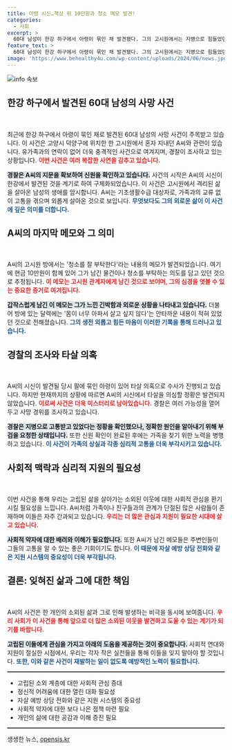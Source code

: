```yaml
---
title: 아령 시신…책상 위 10만원과 청소 메모 발견!
categories:
  - 사회
excerpt: >
  60대 남성이 한강 하구에서 아령이 묶인 채 발견됐다. 그의 고시원에서는 지병으로 힘들었던 흔적과 청소 부탁 메모가 발견돼 이목을 끈다. 경찰은 사망 원인을 조사 중이다.
feature_text: >
  60대 남성이 한강 하구에서 아령이 묶인 채 발견됐다. 그의 고시원에서는 지병으로 힘들었던 흔적과 청소 부탁 메모가 발견돼 이목을 끈다. 경찰은 사망 원인을 조사 중이다.
image: 'https://www.behealthy4u.com/wp-content/uploads/2024/06/news.jpg'
---
```


<p><img src="https://www.behealthy4u.com/wp-content/uploads/2024/06/news.jpg" alt="info 속보" /></p>

<h2 data-ke-size="size26">한강 하구에서 발견된 60대 남성의 사망 사건</h2>

<p data-ke-size="size16">&nbsp;</p>

<p>최근에 한강 하구에서 아령이 묶인 채로 발견된 60대 남성의 사망 사건이 주목받고 있습니다. 이 사건은 고양시 덕양구에 위치한 한 고시원에서 혼자 지내던 A씨와 관련이 있습니다. 유가족과의 연락이 없어 더욱 충격적인 사건으로 여겨지며, 경찰이 조사하고 있는 상황입니다. <b><span style="color: #ee2323;">이번 사건은 여러 복잡한 사연을 감추고 있습니다.</span></b> </p>

<p><b><span style="background-color: #21538527;">경찰은 A씨의 지문을 확보하여 신원을 확인하고 있습니다.</span></b> 사건의 시작은 A씨의 시신이 한강에서 발견된 것을 계기로 하여 구체화되었습니다. 이 사건은 고시원에서 격리된 삶을 살아온 남성의 생애를 암시합니다. A씨는 기초생활수급 대상자로, 가족과의 교류 없이 고통을 겪으며 외롭게 살아온 것으로 보입니다. <b><span style="color: #1a5490;">무엇보다도 그의 외로운 삶이 이 사건에 깊은 의미를 더합니다.</span></b></p>

<h2 data-ke-size="size26">A씨의 마지막 메모와 그 의미</h2>

<p data-ke-size="size16">&nbsp;</p>

<p>A씨의 고시원 방에서는 '청소를 잘 부탁한다'라는 내용의 메모가 발견되었습니다. 여기에 현금 10만원이 함께 있어 그가 남긴 물건이나 청소를 부탁하는 의도를 담고 있던 것으로 추정됩니다. <b><span style="color: #ee2323;">이 메모는 고시원 관계자에게 남긴 것으로 보이며, 그의 심경을 엿볼 수 있는 중요한 증거로 여겨집니다.</span></b> </p>

<p><b><span style="background-color: #21538527;">갑작스럽게 남긴 이 메모는 그가 느낀 긴박함과 외로운 상황을 나타내고 있습니다.</span></b> 더불어 방에 있는 달력에는 '몸이 너무 아파서 살고 싶지 않다'는 안타까운 내용이 적혀 있었던 것으로 전해졌습니다. <b><span style="color: #1a5490;">그의 생전 외롭고 힘든 마음이 이러한 기록을 통해 드러나고 있습니다.</span></b></p>

<h2 data-ke-size="size26">경찰의 조사와 타살 의혹</h2>

<p data-ke-size="size16">&nbsp;</p>

<p>A씨의 시신이 발견될 당시 팔에 묶인 아령이 있어 타살 의혹으로 수사가 진행되고 있습니다. 하지만 현재까지의 상황에 따르면 A씨의 시신에서 타살을 의심할 정황은 발견되지 않았습니다. <b><span style="color: #ee2323;">이로써 사건은 더욱 미스터리로 남아있습니다.</span></b> 경찰은 여러 가능성을 열어두고 사망 경위를 조사하고 있습니다. </p>

<p><b><span style="background-color: #21538527;">경찰은 지병으로 고통받고 있었다는 정황을 확인했으나, 정확한 원인을 알아내기 위해 부검을 요청한 상태입니다.</span></b> 또한 신원 확인이 완료된 후에는 가족을 찾기 위한 노력을 병행하고 있습니다. <b><span style="color: #1a5490;">이 사건이 가족의 상실과 각종 심리적 고통을 더욱 부각시키고 있습니다.</span></b></p>

<h2 data-ke-size="size26">사회적 맥락과 심리적 지원의 필요성</h2>

<p data-ke-size="size16">&nbsp;</p>

<p>이번 사건을 통해 우리는 고립된 삶을 살아가는 소외된 이웃에 대한 사회적 관심을 환기시킬 필요성을 느낍니다. A씨처럼 가족이나 친구들과의 관계가 단절된 많은 사람들이 존재하며 이들은 자주 간과되고 있습니다. <b><span style="color: #ee2323;">우리는 더 많은 관심과 지원이 필요한 시대에 살고 있습니다.</span></b> </p>

<p><b><span style="background-color: #21538527;">사회적 약자에 대한 배려와 이해가 필요합니다.</span></b> 또한 A씨가 남긴 메모들은 주변인들이 그들의 고통을 알 수 있는 좋은 기회이기도 합니다. <b><span style="color: #1a5490;">이 때문에 자살 예방 상담 전화와 같은 지원 시스템의 중요성이 더욱 부각됩니다.</span></b></p>

<h2 data-ke-size="size26">결론: 잊혀진 삶과 그에 대한 책임</h2>

<p data-ke-size="size16">&nbsp;</p>

<p>A씨의 사건은 한 개인의 소외된 삶과 그로 인해 발생하는 비극을 동시에 보여줍니다. <b><span style="color: #ee2323;">우리 사회가 이 사건을 통해 앞으로 더 많은 소외된 이웃을 발견하고 도울 수 있는 계기가 되기를 바랍니다.</span></b> </p>

<p><b><span style="background-color: #21538527;">고립된 이들에게 관심을 가지고 아래의 도움을 제공하는 것이 중요합니다.</span></b> 사회적 연대와 지원이 절실한 시점에서, 우리는 각자 작은 실천들을 통해 이들을 잊지 말아야 할 것입니다. <b><span style="color: #1a5490;">또한, 이와 같은 사건이 재발하는 일이 없도록 예방적인 노력이 필요합니다.</span></b></p>

<hr style="height: 2px; border: none; background: #333;">

<ul>
<li>고립된 소외 계층에 대한 사회적 관심 증대</li>
<li>정신적 어려움에 대한 열린 대화 필요성</li>
<li>자살 예방 상담 전화와 같은 지원 시스템의 중요성</li>
<li>사회적 약자에 대한 보다 나은 정책 마련 필요</li>
<li>개인의 삶에 대한 공감과 이해 증진 필요</li>
</ul>

<hr style="height: 2px; border: none; background: #333;">

<p data-ke-size="size16"></p>
생생한 뉴스, <a href="https://opensis.kr" rel="dofollow">opensis.kr</a>


